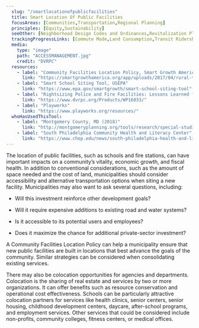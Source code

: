 ```yaml
---
  slug: "/smartlocationofpublicfacilities"
  title: Smart Location Of Public Facilities
  focusAreas: [Communities,Transportation,Regional Planning]
  principles: [Equity,Sustainability]
  seeOther: [Neighborhood Design Codes and Ordinances,Revitalization Planning and Programs]
  trackingProgressLinks: [Commute Mode,Land Consumption,Transit Ridership]
  media: 
    type: "image"
    path: "ACCESSMANAGEMENT.jpg"
    credit: "DVRPC"
  resources: 
    - label: "Community Facilities Location Policy, Smart Growth America"
      link: "https://smartgrowthamerica.org/app/uploads/2017/04/rural-toolkit_community-facilities.pdf"
    - label: "Smart School Siting Tool, USEPA"
      link: "https://www.epa.gov/smartgrowth/smart-school-siting-tool"
    - label: "Rightsizing Police and Fire Facilities: Lessons Learned from Five Cities, DVRPC"
      link: "https://www.dvrpc.org/Products/WP16033/"
    - label: "Playworks"
      link: "https://www.playworks.org/resources/"
  whoHasUsedThisTool: 
    - label: "Montgomery County, MD (2018)"
      link: "http://montgomeryplanning.org/tools/research/special-studies/colocation-of-public-facilities/"
    - label: "South Philadelphia Community Health and Literacy Center"
      link: "https://www.chop.edu/news/south-philadelphia-health-and-literacy-center-special-synergy"
---
```


The location of public facilities, such as schools and fire stations, can have important impacts on a community’s vitality, economic growth, and fiscal health. In addition to conventional considerations, such as the amount of space needed and the cost of land, municipalities should consider accessibility and alternative transportation options when siting a new facility. Municipalities may also want to ask several questions, including:

- Will this investment reinforce other development goals?

- Will it require expensive additions to existing road and water systems?

- Is it accessible to its potential users and employees?

- Does it maximize the chance for additional private-sector investment?

A Community Facilities Location Policy can help a municipality ensure that new public facilities are built in locations that best advance the goals of the community. Similar strategies can be considered when consolidating existing services.

There may also be colocation opportunities for agencies and departments. Colocation is the sharing of real estate and services by two or more organizations. It can offer benefits such as resource conservation and operational cost effectiveness. Schools can be particularly attractive colocation partners for services like health clinics, senior centers, senior housing, childhood development centers, daycare, after-school programs, and employment services. Other services that could be considered include non-profits, community colleges, fitness centers, or medical offices.
